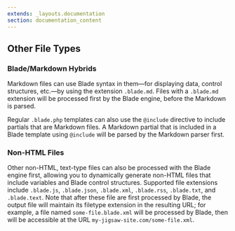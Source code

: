 ```yaml
---
extends: _layouts.documentation
section: documentation_content
---
```


## Other File Types

### Blade/Markdown Hybrids

Markdown files can use Blade syntax in them—for displaying data, control structures, etc.—by using the extension `.blade.md`. Files with a `.blade.md` extension will be processed first by the Blade engine, before the Markdown is parsed.

Regular `.blade.php` templates can also use the `@include` directive to include partials that are Markdown files. A Markdown partial that is included in a Blade template using `@include` will be parsed by the Markdown parser first.


### Non-HTML Files

Other non-HTML, text-type files can also be processed with the Blade engine first, allowing you to dynamically generate non-HTML files that include variables and Blade control structures. Supported file extensions include `.blade.js`, `.blade.json`, `.blade.xml`, `.blade.rss`, `.blade.txt`, and `.blade.text`. Note that after these file are first processed by Blade, the output file will maintain its filetype extension in the resulting URL; for example, a file named `some-file.blade.xml` will be processed by Blade, then will be accessible at the URL `my-jigsaw-site.com/some-file.xml`.
